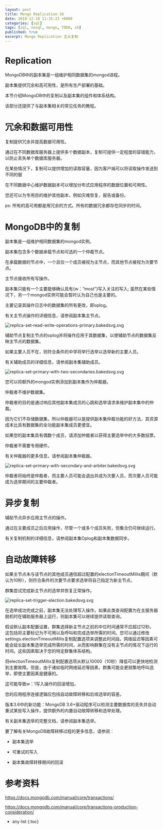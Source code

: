 ```yaml
---
layout: post
title: Mongo Replication-38
date: 2018-12-10 11:35:23 +0800
categories: [sql]
tags: [sql, nosql, mongo, TODO, sh]
published: true
excerpt: Mongo Replication 主从复制
---
```


# Replication

MongoDB中的副本集是一组维护相同数据集的mongod进程。 

副本集提供冗余和高可用性，是所有生产部署的基础。 

本节介绍MongoDB中的复制以及副本集的组件和体系结构。

该部分还提供了与副本集相关的常见任务的教程。

# 冗余和数据可用性

复制提供冗余并提高数据可用性。 

通过在不同数据库服务器上提供多个数据副本，复制可提供一定程度的容错能力，以防止丢失单个数据库服务器。

在某些情况下，复制可以提供增加的读取容量，因为客户端可以将读取操作发送到不同的服 

在不同数据中心维护数据副本可以增加分布式应用程序的数据位置和可用性。

您还可以为专用目的维护其他副本，例如灾难恢复，报告或备份。

ps: 所有的高可用都是用冗余的方式。所有的数据冗余都存在同步的时间。

# MongoDB中的复制

副本集是一组维护相同数据集的mongod实例。 

副本集包含多个数据承载节点和可选的一个仲裁节点。 

在承载数据的节点中，一个且仅一个成员被视为主节点，而其他节点被视为次要节点。

主节点接收所有写操作。 

副本集只能有一个主要能够确认具有{w：“most”}写入关注的写入; 虽然在某些情况下，另一个mongod实例可能会暂时认为自己也是主要的。 

主要记录其操作日志中的数据集的所有更改，即oplog。 

有关主节点操作的详细信息，请参阅副本集主节点。

![replica-set-read-write-operations-primary.bakedsvg.svg](https://docs.mongodb.com/manual/_images/replica-set-read-write-operations-primary.bakedsvg.svg)

辅助节点复制主节点的oplog并将操作应用于其数据集，以使辅助节点的数据集反映主节点的数据集。 

如果主要人员不在，则符合条件的中学将举行选举以选举新的主要人员。 

有关辅助成员的详细信息，请参阅副本集辅助成员。

![replica-set-primary-with-two-secondaries.bakedsvg.svg](https://docs.mongodb.com/manual/_images/replica-set-primary-with-two-secondaries.bakedsvg.svg)

您可以将额外的mongod实例添加到副本集作为仲裁器。 

仲裁者不维护数据集。 

仲裁者的目的是通过响应其他副本集成员的心跳和选举请求来维护副本集中的仲裁。 

因为它们不存储数据集，所以仲裁器可以是提供副本集仲裁功能的好方法，其资源成本比具有数据集的全功能副本集成员更便宜。 

如果您的副本集具有偶数个成员，请添加仲裁者以获得主要选举中的大多数投票。 

仲裁者不需要专用硬件。 

有关仲裁器的更多信息，请参阅副本集仲裁器。

![replica-set-primary-with-secondary-and-arbiter.bakedsvg.svg](https://docs.mongodb.com/manual/_images/replica-set-primary-with-secondary-and-arbiter.bakedsvg.svg)


仲裁者将始终是仲裁者，而主要人员可能会退出并成为次要人员，而次要人员可能成为选举期间的主要仲裁者。

# 异步复制

辅助节点异步应用主节点的操作。 

通过在主要成员之后应用操作，尽管一个或多个成员失败，但集合仍可继续运行。 

有关复制机制的详细信息，请参阅副本集Oplog和副本集数据同步。

# 自动故障转移

如果主节点未与该节点的其他成员通信超过配置的electionTimeoutMillis期间（默认为10秒），则符合条件的次要节点要求选举将自己指定为新主节点。 

群集尝试完成新主节点的选举并恢复正常操作。

![replica-set-trigger-election.bakedsvg.svg](https://docs.mongodb.com/manual/_images/replica-set-trigger-election.bakedsvg.svg)

在选举成功完成之前，副本集无法处理写入操作。如果此类查询配置为在主服务器脱机时在辅助服务器上运行，则副本集可以继续提供读取查询。

假设默认副本配置设置，群集选择新主节点之前的中位时间通常不应超过12秒。这包括将主要标记为不可用以及呼叫和完成选举所需的时间。您可以通过修改settings.electionTimeoutMillis复制配置选项来调整此时间段。网络延迟等因素可能会延长副本集选举完成所需的时间，从而影响群集在没有主节点的情况下运行的时间。这些因素取决于您的特定群集体系结构。

将electionTimeoutMillis复制配置选项从默认10000（10秒）降低可以更快地检测到主要故障。但是，由于诸如临时网络延迟等因素，群集可能会更频繁地呼叫选举，即使主要因素是健康的。

这可能导致w：1写入操作的回滚增加。

您的应用程序连接逻辑应包括自动故障转移和后续选举的容差。

版本3.6中的新功能：MongoDB 3.6+驱动程序可以检测主要数据库的丢失并自动重试某些写入操作，提供额外的内置自动故障转移和选举处理。

有关副本集选举的完整文档，请参阅副本集选举。

要了解有关MongoDB故障转移过程的更多信息，请参阅：

- 副本集选举

- 可重试的写入

- 副本集故障转移期间的回滚

# 参考资料

https://docs.mongodb.com/manual/core/transactions/

https://docs.mongodb.com/manual/core/transactions-production-consideration/

* any list
{:toc}